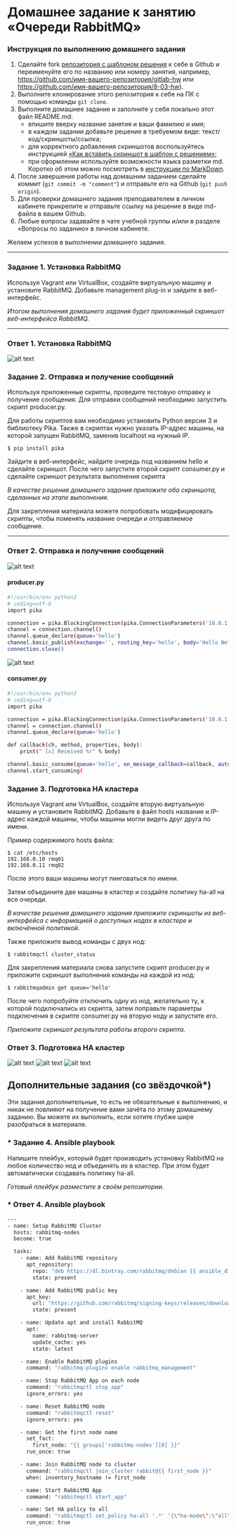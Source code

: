 # Домашнее задание к занятию  «Очереди RabbitMQ»

### Инструкция по выполнению домашнего задания

1. Сделайте fork [репозитория c шаблоном решения](https://github.com/netology-code/sys-pattern-homework) к себе в Github и переименуйте его по названию или номеру занятия, например, https://github.com/имя-вашего-репозитория/gitlab-hw или https://github.com/имя-вашего-репозитория/8-03-hw).
2. Выполните клонирование этого репозитория к себе на ПК с помощью команды `git clone`.
3. Выполните домашнее задание и заполните у себя локально этот файл README.md:
   - впишите вверху название занятия и ваши фамилию и имя;
   - в каждом задании добавьте решение в требуемом виде: текст/код/скриншоты/ссылка;
   - для корректного добавления скриншотов воспользуйтесь инструкцией [«Как вставить скриншот в шаблон с решением»](https://github.com/netology-code/sys-pattern-homework/blob/main/screen-instruction.md);
   - при оформлении используйте возможности языка разметки md. Коротко об этом можно посмотреть в [инструкции по MarkDown](https://github.com/netology-code/sys-pattern-homework/blob/main/md-instruction.md).
4. После завершения работы над домашним заданием сделайте коммит (`git commit -m "comment"`) и отправьте его на Github (`git push origin`).
5. Для проверки домашнего задания преподавателем в личном кабинете прикрепите и отправьте ссылку на решение в виде md-файла в вашем Github.
6. Любые вопросы задавайте в чате учебной группы и/или в разделе «Вопросы по заданию» в личном кабинете.

Желаем успехов в выполнении домашнего задания.

---

### Задание 1. Установка RabbitMQ

Используя Vagrant или VirtualBox, создайте виртуальную машину и установите RabbitMQ.
Добавьте management plug-in и зайдите в веб-интерфейс.

*Итогом выполнения домашнего задания будет приложенный скриншот веб-интерфейса RabbitMQ.*

---


### Ответ 1. Установка RabbitMQ

![alt text](https://github.com/shatskiy-O/sdb-homeworks/blob/main/images/9.png)

### Задание 2. Отправка и получение сообщений

Используя приложенные скрипты, проведите тестовую отправку и получение сообщения.
Для отправки сообщений необходимо запустить скрипт producer.py.

Для работы скриптов вам необходимо установить Python версии 3 и библиотеку Pika.
Также в скриптах нужно указать IP-адрес машины, на которой запущен RabbitMQ, заменив localhost на нужный IP.

```shell script
$ pip install pika
```

Зайдите в веб-интерфейс, найдите очередь под названием hello и сделайте скриншот.
После чего запустите второй скрипт consumer.py и сделайте скриншот результата выполнения скрипта

*В качестве решения домашнего задания приложите оба скриншота, сделанных на этапе выполнения.*

Для закрепления материала можете попробовать модифицировать скрипты, чтобы поменять название очереди и отправляемое сообщение.

---

### Ответ 2. Отправка и получение сообщений

![alt text](https://github.com/shatskiy-O/sdb-homeworks/blob/main/images/10.png)

####  producer.py
```bash
#!/usr/bin/env python3
# coding=utf-8
import pika

connection = pika.BlockingConnection(pika.ConnectionParameters('10.0.1.66'))
channel = connection.channel()
channel.queue_declare(queue='hello')
channel.basic_publish(exchange='', routing_key='hello', body='Hello Netology!')
connection.close()
```
![alt text](https://github.com/shatskiy-O/sdb-homeworks/blob/main/images/11.png)

####  consumer.py
```bash
#!/usr/bin/env python3
# coding=utf-8
import pika

connection = pika.BlockingConnection(pika.ConnectionParameters('10.0.1.66'))
channel = connection.channel()
channel.queue_declare(queue='hello')

def callback(ch, method, properties, body):
    print(" [x] Received %r" % body)

channel.basic_consume(queue='hello', on_message_callback=callback, auto_ack=True)
channel.start_consuming(
```


### Задание 3. Подготовка HA кластера

Используя Vagrant или VirtualBox, создайте вторую виртуальную машину и установите RabbitMQ.
Добавьте в файл hosts название и IP-адрес каждой машины, чтобы машины могли видеть друг друга по имени.

Пример содержимого hosts файла:
```shell script
$ cat /etc/hosts
192.168.0.10 rmq01
192.168.0.11 rmq02
```
После этого ваши машины могут пинговаться по имени.

Затем объедините две машины в кластер и создайте политику ha-all на все очереди.

*В качестве решения домашнего задания приложите скриншоты из веб-интерфейса с информацией о доступных нодах в кластере и включённой политикой.*

Также приложите вывод команды с двух нод:

```shell script
$ rabbitmqctl cluster_status
```

Для закрепления материала снова запустите скрипт producer.py и приложите скриншот выполнения команды на каждой из нод:

```shell script
$ rabbitmqadmin get queue='hello'
```

После чего попробуйте отключить одну из нод, желательно ту, к которой подключались из скрипта, затем поправьте параметры подключения в скрипте consumer.py на вторую ноду и запустите его.

*Приложите скриншот результата работы второго скрипта.*

### Ответ 3. Подготовка HA кластер

![alt text](https://github.com/shatskiy-O/sdb-homeworks/blob/main/images/12.png)
![alt text](https://github.com/shatskiy-O/sdb-homeworks/blob/main/images/13.png)
![alt text](https://github.com/shatskiy-O/sdb-homeworks/blob/main/images/14.png)





## Дополнительные задания (со звёздочкой*)
Эти задания дополнительные, то есть не обязательные к выполнению, и никак не повлияют на получение вами зачёта по этому домашнему заданию. Вы можете их выполнить, если хотите глубже шире разобраться в материале.

### * Задание 4. Ansible playbook

Напишите плейбук, который будет производить установку RabbitMQ на любое количество нод и объединять их в кластер.
При этом будет автоматически создавать политику ha-all.

*Готовый плейбук разместите в своём репозитории.*

### * Ответ 4. Ansible playbook

```bash
---
- name: Setup RabbitMQ Cluster
  hosts: rabbitmq-nodes
  become: true

  tasks:
    - name: Add RabbitMQ repository
      apt_repository:
        repo: "deb https://dl.bintray.com/rabbitmq/debian {{ ansible_distribution_release }} main"
        state: present

    - name: Add RabbitMQ public key
      apt_key:
        url: "https://github.com/rabbitmq/signing-keys/releases/download/2.0/rabbitmq-release-signing-key.asc"
        state: present

    - name: Update apt and install RabbitMQ
      apt:
        name: rabbitmq-server
        update_cache: yes
        state: latest

    - name: Enable RabbitMQ plugins
      command: "rabbitmq-plugins enable rabbitmq_management"

    - name: Stop RabbitMQ App on each node
      command: "rabbitmqctl stop_app"
      ignore_errors: yes

    - name: Reset RabbitMQ node
      command: "rabbitmqctl reset"
      ignore_errors: yes

    - name: Get the first node name
      set_fact:
        first_node: "{{ groups['rabbitmq-nodes'][0] }}"
      run_once: true

    - name: Join RabbitMQ node to cluster
      command: "rabbitmqctl join_cluster rabbit@{{ first_node }}"
      when: inventory_hostname != first_node

    - name: Start RabbitMQ App
      command: "rabbitmqctl start_app"

    - name: Set HA policy to all
      command: "rabbitmqctl set_policy ha-all '.*' '{\"ha-mode\":\"all\"}'"
      run_once: true
```

